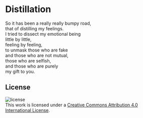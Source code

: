 # Distillation

So it has been a really really bumpy road,<br/>
that of distilling my feelings.<br/>
I tried to dissect my emotional being<br/>
little by little,<br/>
feeling by feeling,<br/>
to unmask those who are fake<br/>
and those who are not mutual,<br/>
those who are selfish,<br/>
and those who are purely<br/>
my gift to you.<br/>

## License
![license](https://i.creativecommons.org/l/by/4.0/88x31.png)<br/>
This work is licensed under a [Creative Commons Attribution 4.0 International License](http://creativecommons.org/licenses/by/4.0/).
